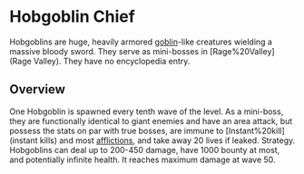 # Hobgoblin Chief

Hobgoblins are huge, heavily armored [goblin](goblin)-like creatures wielding a massive bloody sword. They serve as mini-bosses in [Rage%20Valley](Rage Valley). They have no encyclopedia entry. 
## Overview

One Hobgoblin is spawned every tenth wave of the level. As a mini-boss, they are functionally identical to giant enemies and have an area attack, but possess the stats on par with true bosses, are immune to [Instant%20kill](instant kills) and most [afflictions](afflictions), and take away 20 lives if leaked.
Strategy.
Hobgoblins can deal up to 200-450 damage, have 1000 bounty at most, and potentially infinite health. It reaches maximum damage at wave 50.